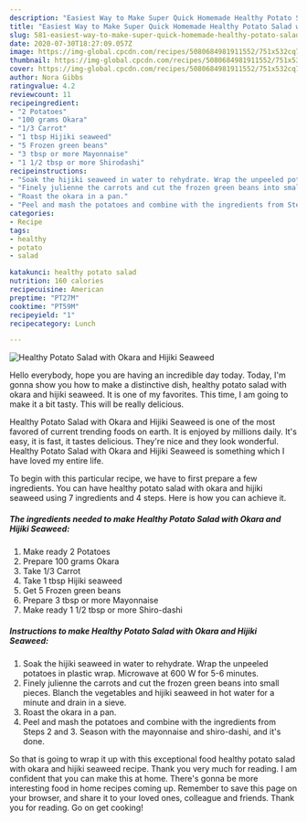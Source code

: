 ```yaml
---
description: "Easiest Way to Make Super Quick Homemade Healthy Potato Salad with Okara and Hijiki Seaweed"
title: "Easiest Way to Make Super Quick Homemade Healthy Potato Salad with Okara and Hijiki Seaweed"
slug: 581-easiest-way-to-make-super-quick-homemade-healthy-potato-salad-with-okara-and-hijiki-seaweed
date: 2020-07-30T18:27:09.057Z
image: https://img-global.cpcdn.com/recipes/5080684981911552/751x532cq70/healthy-potato-salad-with-okara-and-hijiki-seaweed-recipe-main-photo.jpg
thumbnail: https://img-global.cpcdn.com/recipes/5080684981911552/751x532cq70/healthy-potato-salad-with-okara-and-hijiki-seaweed-recipe-main-photo.jpg
cover: https://img-global.cpcdn.com/recipes/5080684981911552/751x532cq70/healthy-potato-salad-with-okara-and-hijiki-seaweed-recipe-main-photo.jpg
author: Nora Gibbs
ratingvalue: 4.2
reviewcount: 11
recipeingredient:
- "2 Potatoes"
- "100 grams Okara"
- "1/3 Carrot"
- "1 tbsp Hijiki seaweed"
- "5 Frozen green beans"
- "3 tbsp or more Mayonnaise"
- "1 1/2 tbsp or more Shirodashi"
recipeinstructions:
- "Soak the hijiki seaweed in water to rehydrate. Wrap the unpeeled potatoes in plastic wrap. Microwave at 600 W for 5-6 minutes."
- "Finely julienne the carrots and cut the frozen green beans into small pieces. Blanch the vegetables and hijiki seaweed in hot water for a minute and drain in a sieve."
- "Roast the okara in a pan."
- "Peel and mash the potatoes and combine with the ingredients from Steps 2 and 3. Season with the mayonnaise and shiro-dashi, and it&#39;s done."
categories:
- Recipe
tags:
- healthy
- potato
- salad

katakunci: healthy potato salad 
nutrition: 160 calories
recipecuisine: American
preptime: "PT27M"
cooktime: "PT59M"
recipeyield: "1"
recipecategory: Lunch

---
```



![Healthy Potato Salad with Okara and Hijiki Seaweed](https://img-global.cpcdn.com/recipes/5080684981911552/751x532cq70/healthy-potato-salad-with-okara-and-hijiki-seaweed-recipe-main-photo.jpg)

Hello everybody, hope you are having an incredible day today. Today, I'm gonna show you how to make a distinctive dish, healthy potato salad with okara and hijiki seaweed. It is one of my favorites. This time, I am going to make it a bit tasty. This will be really delicious.



Healthy Potato Salad with Okara and Hijiki Seaweed is one of the most favored of current trending foods on earth. It is enjoyed by millions daily. It's easy, it is fast, it tastes delicious. They're nice and they look wonderful. Healthy Potato Salad with Okara and Hijiki Seaweed is something which I have loved my entire life.


To begin with this particular recipe, we have to first prepare a few ingredients. You can have healthy potato salad with okara and hijiki seaweed using 7 ingredients and 4 steps. Here is how you can achieve it.

<!--inarticleads1-->

##### The ingredients needed to make Healthy Potato Salad with Okara and Hijiki Seaweed:

1. Make ready 2 Potatoes
1. Prepare 100 grams Okara
1. Take 1/3 Carrot
1. Take 1 tbsp Hijiki seaweed
1. Get 5 Frozen green beans
1. Prepare 3 tbsp or more Mayonnaise
1. Make ready 1 1/2 tbsp or more Shiro-dashi




<!--inarticleads2-->

##### Instructions to make Healthy Potato Salad with Okara and Hijiki Seaweed:

1. Soak the hijiki seaweed in water to rehydrate. Wrap the unpeeled potatoes in plastic wrap. Microwave at 600 W for 5-6 minutes.
1. Finely julienne the carrots and cut the frozen green beans into small pieces. Blanch the vegetables and hijiki seaweed in hot water for a minute and drain in a sieve.
1. Roast the okara in a pan.
1. Peel and mash the potatoes and combine with the ingredients from Steps 2 and 3. Season with the mayonnaise and shiro-dashi, and it&#39;s done.




So that is going to wrap it up with this exceptional food healthy potato salad with okara and hijiki seaweed recipe. Thank you very much for reading. I am confident that you can make this at home. There's gonna be more interesting food in home recipes coming up. Remember to save this page on your browser, and share it to your loved ones, colleague and friends. Thank you for reading. Go on get cooking!
